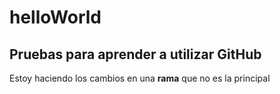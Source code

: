 # helloWorld
## Pruebas para aprender a utilizar GitHub
Estoy haciendo los cambios en una **rama** que no es la principal
